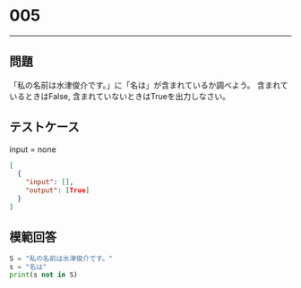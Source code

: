# 005

---

## 問題

「私の名前は水津俊介です。」に「名は」が含まれているか調べよう。
含まれているときはFalse, 含まれていないときはTrueを出力しなさい。

## テストケース

input = none

```json
[
  {
    "input": [],
    "output": [True]
  }
]
```

## 模範回答

```python
S = "私の名前は水津俊介です。"
s = "名は"
print(s not in S)
```
